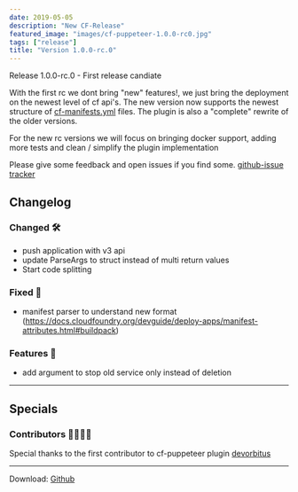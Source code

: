 ```yaml
---
date: 2019-05-05
description: "New CF-Release"
featured_image: "images/cf-puppeteer-1.0.0-rc0.jpg"
tags: ["release"]
title: "Version 1.0.0-rc.0"
---
```


Release 1.0.0-rc.0 - First release candiate

With the first rc we dont bring "new" features!, we just bring the deployment on the newest level of cf api's.
The new version now supports the newest structure of [cf-manifests.yml](https://docs.cloudfoundry.org/devguide/deploy-apps/manifest-attributes.html) files.
The plugin is also a "complete" rewrite of the older versions.

For the new rc versions we will focus on bringing docker support, adding more tests and clean / simplify the plugin implementation

Please give some feedback and open issues if you find some. [github-issue tracker](https://github.com/HappyTobi/cf-puppeteer/issues)

## Changelog

### Changed 🛠

- push application with v3 api
- update ParseArgs to struct instead of multi return values
- Start code splitting

### Fixed 🐛

- manifest parser to understand new format (https://docs.cloudfoundry.org/devguide/deploy-apps/manifest-attributes.html#buildpack)

### Features 🚀

- add argument to stop old service only instead of deletion

---

## Specials

### Contributors 👩‍💻👨‍💻

Special thanks to the first contributor to cf-puppeteer plugin
[devorbitus](https://github.com/devorbitus)

---

Download:
[Github](https://github.com/HappyTobi/cf-puppeteer/releases/tag/1.0.0-pre1)
